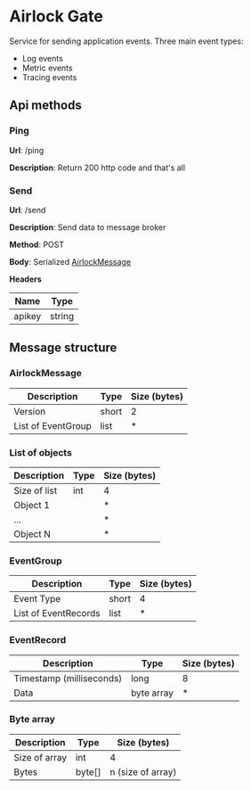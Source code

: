 # Airlock Gate
Service for sending application events.
Three main event types:

 - Log events
 - Metric events
 - Tracing events

## Api methods

### Ping
**Url**: /ping

**Description**: Return 200 http code and that's all

### Send

**Url**: /send

**Description**: Send data to message broker

**Method**: POST

**Body**: Serialized [AirlockMessage](#AirlockMessage)

**Headers**

Name        | Type  |
------------|-------|
apikey      | string|


## Message structure

### AirlockMessage
Description        | Type  | Size (bytes)
-------------------|-------|------
Version            | short | 2
List of EventGroup | list  | *

### List of objects
Description        | Type  | Size (bytes)
-------------------|-------|------
Size of list       | int   | 4
Object 1           |       | *
...                |       | *
Object N           |       | *

### EventGroup
Description          | Type  | Size (bytes)
---------------------|-------|------
Event Type           | short | 4
List of EventRecords | list  | *

### EventRecord
Description              | Type  | Size (bytes)
-------------------------|-------|------
Timestamp (milliseconds) | long  | 8
Data                     | byte array| *

### Byte array
Description        | Type  | Size (bytes)
-------------------|-------|------
Size of array      | int   | 4
Bytes              | byte[]| n (size of array)


